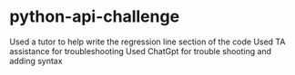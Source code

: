 # python-api-challenge
Used a tutor to help write the regression line section of the code
Used TA assistance for troubleshooting
Used ChatGpt for trouble shooting and adding syntax
